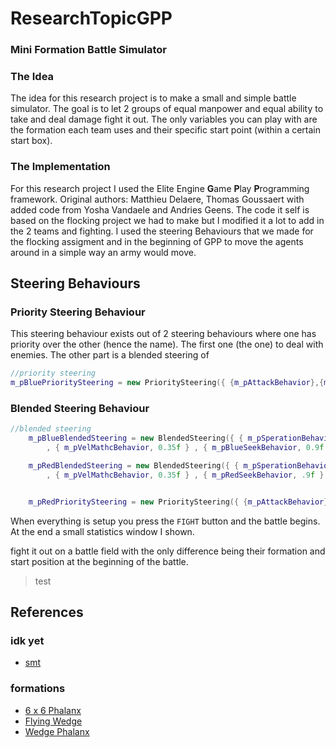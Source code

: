 # ResearchTopicGPP


### Mini Formation Battle Simulator
 

### The Idea
The idea for this research project is to make a small and simple battle simulator. The goal is to let 2 groups of equal manpower and equal ability to take and deal damage fight it out.
The only variables you can play with are the formation each team uses and their specific start point (within a certain start box). 

### The Implementation
For this research project I used the Elite Engine **G**ame **P**lay **P**rogramming framework. Original authors: Matthieu Delaere, Thomas Goussaert with added code from Yosha Vandaele and Andries Geens. The code it self is based on the flocking project we had to make but I modified it a lot to add in the 2 teams and fighting. I used the steering Behaviours that we made for the flocking assigment and in the beginning of GPP to move the agents around in a simple way an army would move.

## Steering Behaviours
### Priority Steering Behaviour
This steering behaviour exists out of 2 steering behaviours where one has priority over the other (hence the name). The first one (the one)
to deal with enemies. The other part is a blended steering of 
```cpp
//priority steering
m_pBluePrioritySteering = new PrioritySteering({ {m_pAttackBehavior},{m_pBlueBlendedSteering} });
```

### Blended Steering Behaviour

```cpp
//blended steering
	m_pBlueBlendedSteering = new BlendedSteering({ { m_pSperationBehavior, 0.56f }, { m_pCohesionBehavior, 0.55f }//0.55f
		, { m_pVelMathcBehavior, 0.35f } , { m_pBlueSeekBehavior, 0.9f } });//implicit vetor of weighted behavior

	m_pRedBlendedSteering = new BlendedSteering({ { m_pSperationBehavior, 0.56f }, { m_pCohesionBehavior, 0.55f }//0.55f
		, { m_pVelMathcBehavior, 0.35f } , { m_pRedSeekBehavior, .9f } });//implicit vetor of weighted behavior


	m_pRedPrioritySteering = new PrioritySteering({ {m_pAttackBehavior},{m_pRedBlendedSteering} });
```



When everything is setup you press the `FIGHT` button and the battle begins. At the end a small statistics window I shown.

fight it out on a battle field with the only difference being their formation and start position at the beginning of the battle.



> test




## References

### idk yet
* [smt](https://www.wikiwand.com/simple/Phalanx_formation#:~:text=The%20phalanx%20formation%20is%20an,who%20often%20fought%20each%20other)

### formations
* [6 x 6 Phalanx](https://en.wikipedia.org/wiki/Phalanx)
* [Flying Wedge](https://en.wikipedia.org/wiki/Flying_wedge)
* [Wedge Phalanx](https://www.quora.com/Why-was-the-Macedonian-phalanx-so-effective-in-Alexanders-time-and-so-vulnerable-against-the-Romans)
